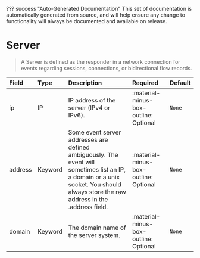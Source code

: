 ??? success "Auto-Generated Documentation"
    This set of documentation is automatically generated from source, and will help ensure any change to functionality will always be documented and available on release.

# Server

> A Server is defined as the responder in a network connection for events regarding sessions, connections, or bidirectional flow records.

| Field | Type | Description | Required | Default |
| :--- | :--- | :--- | :--- | :--- |
| ip | IP | IP address of the server (IPv4 or IPv6). | :material-minus-box-outline: Optional | `None` |
| address | Keyword | Some event server addresses are defined ambiguously. The event will sometimes list an IP, a domain or a unix socket. You should always store the raw address in the .address field. | :material-minus-box-outline: Optional | `None` |
| domain | Keyword | The domain name of the server system. | :material-minus-box-outline: Optional | `None` |